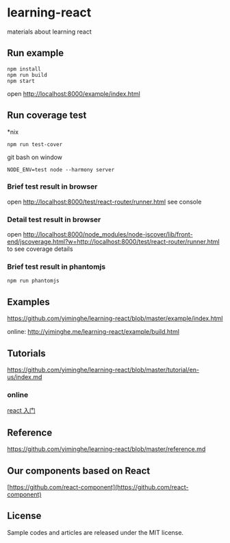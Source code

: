 # learning-react

materials about learning react

## Run example

```
npm install
npm run build
npm start
```

open  [http://localhost:8000/example/index.html](http://localhost:8000/example/index.html)

## Run coverage test

*nix

```
npm run test-cover
```

git bash on window

```
NODE_ENV=test node --harmony server
```

### Brief test result in browser

open [http://localhost:8000/test/react-router/runner.html](http://localhost:8000/test/react-router/runner.html) see console

### Detail test result in browser

open [http://localhost:8000/node_modules/node-jscover/lib/front-end/jscoverage.html?w=http://localhost:8000/test/react-router/runner.html](http://localhost:8000/node_modules/node-jscover/lib/front-end/jscoverage.html?w=http://localhost:8000/test/react-router/runner.html) to see coverage details

### Brief test result in phantomjs

```
npm run phantomjs
```

## Examples

https://github.com/yiminghe/learning-react/blob/master/example/index.html

online: http://yiminghe.me/learning-react/example/build.html

## Tutorials

https://github.com/yiminghe/learning-react/blob/master/tutorial/en-us/index.md

### online

[react 入门](http://yiminghe.me/learning-react/tutorial/zh-cn/intro.html)

## Reference

https://github.com/yiminghe/learning-react/blob/master/reference.md

## Our components based on React

[https://github.com/react-component](https://github.com/react-component)

## License

Sample codes and articles are released under the MIT license.
